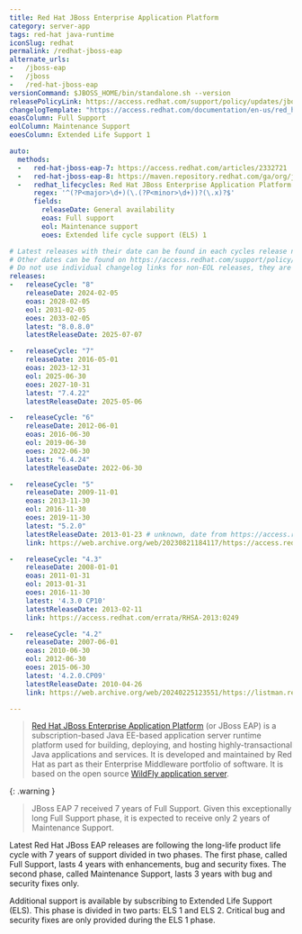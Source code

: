 ```yaml
---
title: Red Hat JBoss Enterprise Application Platform
category: server-app
tags: red-hat java-runtime
iconSlug: redhat
permalink: /redhat-jboss-eap
alternate_urls:
-   /jboss-eap
-   /jboss
-   /red-hat-jboss-eap
versionCommand: $JBOSS_HOME/bin/standalone.sh --version
releasePolicyLink: https://access.redhat.com/support/policy/updates/jboss_notes
changelogTemplate: "https://access.redhat.com/documentation/en-us/red_hat_jboss_enterprise_application_platform/{{'__LATEST__'|split:'.'|slice:0,2|join:'.'}}"
eoasColumn: Full Support
eolColumn: Maintenance Support
eoesColumn: Extended Life Support 1

auto:
  methods:
  -   red-hat-jboss-eap-7: https://access.redhat.com/articles/2332721
  -   red-hat-jboss-eap-8: https://maven.repository.redhat.com/ga/org/jboss/eap/channels/eap-8.0/maven-metadata.xml
  -   redhat_lifecycles: Red Hat JBoss Enterprise Application Platform
      regex: '^(?P<major>\d+)(\.(?P<minor>\d+))?(\.x)?$'
      fields:
        releaseDate: General availability
        eoas: Full support
        eol: Maintenance support
        eoes: Extended life cycle support (ELS) 1

# Latest releases with their date can be found in each cycles release notes.date.
# Other dates can be found on https://access.redhat.com/support/policy/updates/jboss_notes#p_eap.
# Do not use individual changelog links for non-EOL releases, they are not predictable, so their update would be manual.
releases:
-   releaseCycle: "8"
    releaseDate: 2024-02-05
    eoas: 2028-02-05
    eol: 2031-02-05
    eoes: 2033-02-05
    latest: "8.0.8.0"
    latestReleaseDate: 2025-07-07

-   releaseCycle: "7"
    releaseDate: 2016-05-01
    eoas: 2023-12-31
    eol: 2025-06-30
    eoes: 2027-10-31
    latest: "7.4.22"
    latestReleaseDate: 2025-05-06

-   releaseCycle: "6"
    releaseDate: 2012-06-01
    eoas: 2016-06-30
    eol: 2019-06-30
    eoes: 2022-06-30
    latest: "6.4.24"
    latestReleaseDate: 2022-06-30

-   releaseCycle: "5"
    releaseDate: 2009-11-01
    eoas: 2013-11-30
    eol: 2016-11-30
    eoes: 2019-11-30
    latest: "5.2.0"
    latestReleaseDate: 2013-01-23 # unknown, date from https://access.redhat.com/documentation/en-us/jboss_enterprise_application_platform/5/html/release_notes_5.2.0/appe-release_notes_5.2-revision_history
    link: https://web.archive.org/web/20230821184117/https://access.redhat.com/documentation/en-us/jboss_enterprise_application_platform/5/html/release_notes_5.2.0/index

-   releaseCycle: "4.3"
    releaseDate: 2008-01-01
    eoas: 2011-01-31
    eol: 2013-01-31
    eoes: 2016-11-30
    latest: '4.3.0 CP10'
    latestReleaseDate: 2013-02-11
    link: https://access.redhat.com/errata/RHSA-2013:0249

-   releaseCycle: "4.2"
    releaseDate: 2007-06-01
    eoas: 2010-06-30
    eol: 2012-06-30
    eoes: 2015-06-30
    latest: '4.2.0.CP09'
    latestReleaseDate: 2010-04-26
    link: https://web.archive.org/web/20240225123551/https://listman.redhat.com/archives/rhsa-announce/2010-April/000713.html

---
```


> [Red Hat JBoss Enterprise Application Platform](https://www.redhat.com/technologies/jboss-middleware/application-platform)
> (or JBoss EAP) is a subscription-based Java EE-based application server runtime platform used for
> building, deploying, and hosting highly-transactional Java applications and services. It is
> developed and maintained by Red Hat as part as their Enterprise Middleware portfolio of software.
> It is based on the open source [WildFly application server](https://www.wildfly.org/).

{: .warning }
> JBoss EAP 7 received 7 years of Full Support. Given this exceptionally long Full Support phase,
> it is expected to receive only 2 years of Maintenance Support.

Latest Red Hat JBoss EAP releases are following the long-life product life cycle with 7 years of
support divided in two phases. The first phase, called Full Support, lasts 4 years with
enhancements, bug and security fixes. The second phase, called Maintenance Support, lasts 3
years with bug and security fixes only.

Additional support is available by subscribing to Extended Life Support (ELS). This phase is
divided in two parts: ELS 1 and ELS 2. Critical bug and security fixes are only provided during the
ELS 1 phase.
